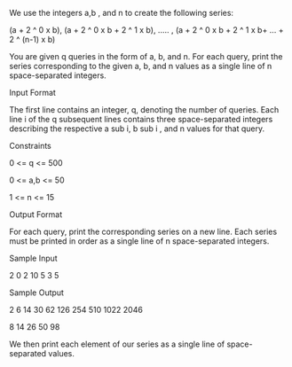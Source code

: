 We use the integers a,b , and n to create the following series:

(a + 2 ^ 0 x b), (a + 2 ^ 0 x b + 2 ^ 1 x b), ..... , (a + 2 ^ 0 x b + 2 ^ 1 x b+ ... + 2 ^ (n-1) x b)

You are given q queries in the form of a, b, and n. For each query, print the series corresponding to the given a, b, and n values as a single line of n space-separated integers.

Input Format

The first line contains an integer, q, denoting the number of queries.
Each line i of the q subsequent lines contains three space-separated integers describing the respective a sub i, b sub i , and n values for that query.

Constraints

0 <= q <= 500  

0 <= a,b <= 50  

1 <= n <= 15  

Output Format

For each query, print the corresponding series on a new line. Each series must be printed in order as a single line of n space-separated integers.

Sample Input

2
0 2 10
5 3 5

Sample Output

2 6 14 30 62 126 254 510 1022 2046  

8 14 26 50 98


We then print each element of our series as a single line of space-separated values.